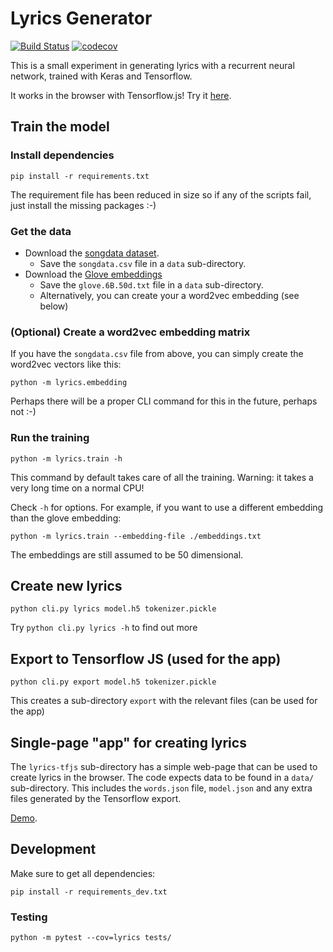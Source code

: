 # Lyrics Generator

[![Build Status](https://travis-ci.com/dlebech/lyrics-generator.svg?branch=master)](https://travis-ci.com/dlebech/lyrics-generator)
[![codecov](https://codecov.io/gh/dlebech/lyrics-generator/branch/master/graph/badge.svg)](https://codecov.io/gh/dlebech/lyrics-generator)

This is a small experiment in generating lyrics with a recurrent neural network, trained with Keras and Tensorflow.

It works in the browser with Tensorflow.js! Try it [here](https://davidlebech.com/lyrics/).

## Train the model

### Install dependencies

```shell
pip install -r requirements.txt
```

The requirement file has been reduced in size so if any of the scripts fail,
just install the missing packages :-)

### Get the data

- Download the [songdata dataset](https://www.kaggle.com/mousehead/songlyrics).
  - Save the `songdata.csv` file in a `data` sub-directory.
- Download the [Glove embeddings](http://nlp.stanford.edu/data/glove.6B.zip)
  - Save the `glove.6B.50d.txt` file in a `data` sub-directory.
  - Alternatively, you can create your a word2vec embedding (see below)
  
### (Optional) Create a word2vec embedding matrix

If you have the `songdata.csv` file from above, you can simply create the
word2vec vectors like this:

```shell
python -m lyrics.embedding
```

Perhaps there will be a proper CLI command for this in the future, perhaps not :-)

### Run the training

```shell
python -m lyrics.train -h
```

This command by default takes care of all the training. Warning: it takes a
very long time on a normal CPU!

Check `-h` for options. For example, if you want to use a different embedding
than the glove embedding:

```shell
python -m lyrics.train --embedding-file ./embeddings.txt
```

The embeddings are still assumed to be 50 dimensional.


## Create new lyrics

```shell
python cli.py lyrics model.h5 tokenizer.pickle
```

Try `python cli.py lyrics -h` to find out more

## Export to Tensorflow JS (used for the app)

```shell
python cli.py export model.h5 tokenizer.pickle
```

This creates a sub-directory `export` with the relevant files (can be used for the app)

## Single-page "app" for creating lyrics

The `lyrics-tfjs` sub-directory has a simple web-page that can be used to
create lyrics in the browser. The code expects data to be found in a `data/`
sub-directory. This includes the `words.json` file, `model.json` and any extra
files generated by the Tensorflow export.

[Demo](https://davidlebech.com/lyrics/).

## Development

Make sure to get all dependencies:

```shell
pip install -r requirements_dev.txt
```

### Testing

```shell
python -m pytest --cov=lyrics tests/
```
